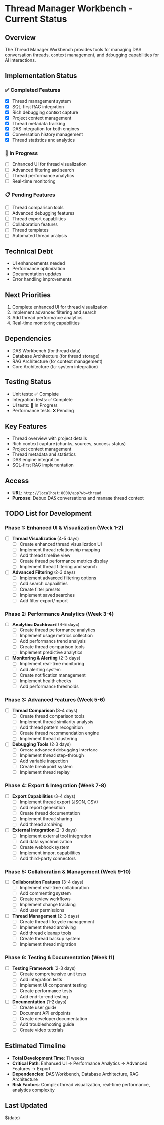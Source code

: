 # Thread Manager Workbench - Current Status

## Overview
The Thread Manager Workbench provides tools for managing DAS conversation threads, context management, and debugging capabilities for AI interactions.

## Implementation Status

### ✅ Completed Features
- [x] Thread management system
- [x] SQL-first RAG integration
- [x] Rich debugging context capture
- [x] Project context management
- [x] Thread metadata tracking
- [x] DAS integration for both engines
- [x] Conversation history management
- [x] Thread statistics and analytics

### 🚧 In Progress
- [ ] Enhanced UI for thread visualization
- [ ] Advanced filtering and search
- [ ] Thread performance analytics
- [ ] Real-time monitoring

### 📋 Pending Features
- [ ] Thread comparison tools
- [ ] Advanced debugging features
- [ ] Thread export capabilities
- [ ] Collaboration features
- [ ] Thread templates
- [ ] Automated thread analysis

## Technical Debt
- UI enhancements needed
- Performance optimization
- Documentation updates
- Error handling improvements

## Next Priorities
1. Complete enhanced UI for thread visualization
2. Implement advanced filtering and search
3. Add thread performance analytics
4. Real-time monitoring capabilities

## Dependencies
- DAS Workbench (for thread data)
- Database Architecture (for thread storage)
- RAG Architecture (for context management)
- Core Architecture (for system integration)

## Testing Status
- Unit tests: ✅ Complete
- Integration tests: ✅ Complete
- UI tests: 🚧 In Progress
- Performance tests: ❌ Pending

## Key Features
- Thread overview with project details
- Rich context capture (chunks, sources, success status)
- Project context management
- Thread metadata and statistics
- DAS engine integration
- SQL-first RAG implementation

## Access
- **URL**: `http://localhost:8000/app?wb=thread`
- **Purpose**: Debug DAS conversations and manage thread context

## TODO List for Development

### Phase 1: Enhanced UI & Visualization (Week 1-2)
- [ ] **Thread Visualization** (4-5 days)
  - [ ] Create enhanced thread visualization UI
  - [ ] Implement thread relationship mapping
  - [ ] Add thread timeline view
  - [ ] Create thread performance metrics display
  - [ ] Implement thread filtering and search

- [ ] **Advanced Filtering** (2-3 days)
  - [ ] Implement advanced filtering options
  - [ ] Add search capabilities
  - [ ] Create filter presets
  - [ ] Implement saved searches
  - [ ] Add filter export/import

### Phase 2: Performance Analytics (Week 3-4)
- [ ] **Analytics Dashboard** (4-5 days)
  - [ ] Create thread performance analytics
  - [ ] Implement usage metrics collection
  - [ ] Add performance trend analysis
  - [ ] Create thread comparison tools
  - [ ] Implement predictive analytics

- [ ] **Monitoring & Alerting** (2-3 days)
  - [ ] Implement real-time monitoring
  - [ ] Add alerting system
  - [ ] Create notification management
  - [ ] Implement health checks
  - [ ] Add performance thresholds

### Phase 3: Advanced Features (Week 5-6)
- [ ] **Thread Comparison** (3-4 days)
  - [ ] Create thread comparison tools
  - [ ] Implement thread similarity analysis
  - [ ] Add thread pattern recognition
  - [ ] Create thread recommendation engine
  - [ ] Implement thread clustering

- [ ] **Debugging Tools** (2-3 days)
  - [ ] Create advanced debugging interface
  - [ ] Implement thread step-through
  - [ ] Add variable inspection
  - [ ] Create breakpoint system
  - [ ] Implement thread replay

### Phase 4: Export & Integration (Week 7-8)
- [ ] **Export Capabilities** (3-4 days)
  - [ ] Implement thread export (JSON, CSV)
  - [ ] Add report generation
  - [ ] Create thread documentation
  - [ ] Implement thread sharing
  - [ ] Add thread archiving

- [ ] **External Integration** (2-3 days)
  - [ ] Implement external tool integration
  - [ ] Add data synchronization
  - [ ] Create webhook system
  - [ ] Implement import capabilities
  - [ ] Add third-party connectors

### Phase 5: Collaboration & Management (Week 9-10)
- [ ] **Collaboration Features** (3-4 days)
  - [ ] Implement real-time collaboration
  - [ ] Add commenting system
  - [ ] Create review workflows
  - [ ] Implement change tracking
  - [ ] Add user permissions

- [ ] **Thread Management** (2-3 days)
  - [ ] Create thread lifecycle management
  - [ ] Implement thread archiving
  - [ ] Add thread cleanup tools
  - [ ] Create thread backup system
  - [ ] Implement thread migration

### Phase 6: Testing & Documentation (Week 11)
- [ ] **Testing Framework** (2-3 days)
  - [ ] Create comprehensive unit tests
  - [ ] Add integration tests
  - [ ] Implement UI component testing
  - [ ] Create performance tests
  - [ ] Add end-to-end testing

- [ ] **Documentation** (1-2 days)
  - [ ] Create user guide
  - [ ] Document API endpoints
  - [ ] Create developer documentation
  - [ ] Add troubleshooting guide
  - [ ] Create video tutorials

## Estimated Timeline
- **Total Development Time**: 11 weeks
- **Critical Path**: Enhanced UI → Performance Analytics → Advanced Features → Export
- **Dependencies**: DAS Workbench, Database Architecture, RAG Architecture
- **Risk Factors**: Complex thread visualization, real-time performance, analytics complexity

## Last Updated
$(date)